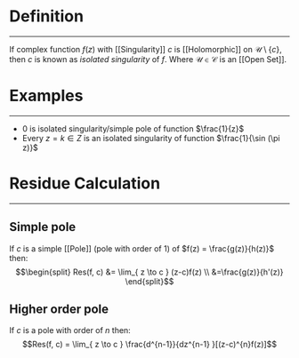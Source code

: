 # Definition
---
If complex function $f(z)$ with [[Singularity]] $c$ is [[Holomorphic]] on $\mathcal{U} \setminus \{c\}$, then $c$ is known as *isolated singularity* of $f$. Where $\mathcal{U} \in \mathcal{C}$ is an [[Open Set]].

# Examples
---
- $0$ is isolated singularity/simple pole of function $\frac{1}{z}$
- Every $z = k \in Z$ is an isolated singularity of function $\frac{1}{\sin (\pi z)}$

# Residue Calculation
---
## Simple pole
If $c$ is a simple [[Pole]] (pole with order of $1$) of $f(z) = \frac{g(z)}{h(z)}$ then:
$$\begin{split}
Res(f, c) &= \lim_{ z \to c } (z-c)f(z) \\
&=\frac{g(z)}{h'(z)}
\end{split}$$
## Higher order pole
If $c$ is a pole with order of $n$ then:
$$Res(f, c) = \lim_{ z \to c } \frac{d^{n-1}}{dz^{n-1} }[(z-c)^{n}f(z)]$$